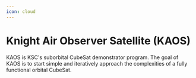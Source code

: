 ```yaml
---
icon: cloud
---
```


# Knight Air Observer Satellite (KAOS)

KAOS is KSC's suborbital CubeSat demonstrator program. The goal of KAOS is to start simple and iteratively approach the complexities of a fully functional orbital CubeSat.&#x20;

